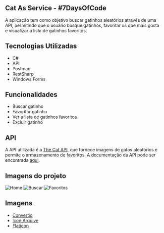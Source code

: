 ## Cat As Service - #7DaysOfCode 

A aplicação tem como objetivo buscar gatinhos aleatórios através de uma API, 
permitindo que o usuário busque gatinhos, favoritar os que mais gosta e visualizar a lista de gatinhos favoritos.

## Tecnologias Utilizadas
- C#
- API
- Postman
- RestSharp
- Windows Forms

## Funcionalidades
- Buscar gatinho
- Favoritar gatinho
- Ver a lista de gatinhos favoritos
- Excluir gatinho

## API
A API utilizada é a [The Cat API](https://thecatapi.com/), que fornece imagens de gatos aleatórios e permite o armazenamento de favoritos.
A documentação da API pode ser encontrada [aqui](https://developers.thecatapi.com/view-account/ylX4blBYT9FaoVd6OhvR?report=bOoHBz-8t).

## Imagens do projeto
![Home](homeCat.jpg)
![Buscar](buscarcas.jpg)
![Favoritos](buscaracasfavoritas.jpg)

## Imagens

- [Convertio](https://convertio.co/pt/)
- [Icon Arquive](https://www.iconarchive.com/)
- [Flaticon](https://www.flaticon.com/)

